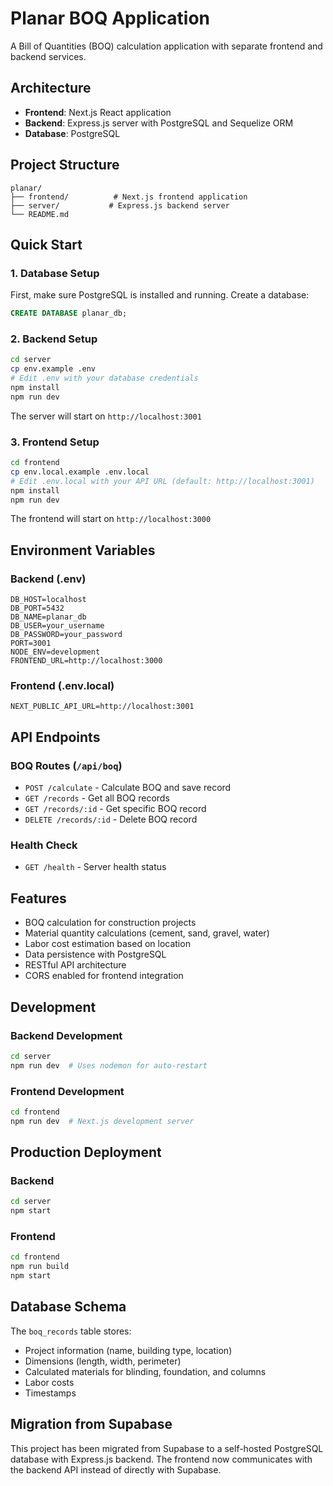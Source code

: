 # Planar BOQ Application

A Bill of Quantities (BOQ) calculation application with separate frontend and backend services.

## Architecture

- **Frontend**: Next.js React application
- **Backend**: Express.js server with PostgreSQL and Sequelize ORM
- **Database**: PostgreSQL

## Project Structure

```
planar/
├── frontend/          # Next.js frontend application
├── server/           # Express.js backend server
└── README.md
```

## Quick Start

### 1. Database Setup

First, make sure PostgreSQL is installed and running. Create a database:

```sql
CREATE DATABASE planar_db;
```

### 2. Backend Setup

```bash
cd server
cp env.example .env
# Edit .env with your database credentials
npm install
npm run dev
```

The server will start on `http://localhost:3001`

### 3. Frontend Setup

```bash
cd frontend
cp env.local.example .env.local
# Edit .env.local with your API URL (default: http://localhost:3001)
npm install
npm run dev
```

The frontend will start on `http://localhost:3000`

## Environment Variables

### Backend (.env)
```
DB_HOST=localhost
DB_PORT=5432
DB_NAME=planar_db
DB_USER=your_username
DB_PASSWORD=your_password
PORT=3001
NODE_ENV=development
FRONTEND_URL=http://localhost:3000
```

### Frontend (.env.local)
```
NEXT_PUBLIC_API_URL=http://localhost:3001
```

## API Endpoints

### BOQ Routes (`/api/boq`)

- `POST /calculate` - Calculate BOQ and save record
- `GET /records` - Get all BOQ records  
- `GET /records/:id` - Get specific BOQ record
- `DELETE /records/:id` - Delete BOQ record

### Health Check

- `GET /health` - Server health status

## Features

- BOQ calculation for construction projects
- Material quantity calculations (cement, sand, gravel, water)
- Labor cost estimation based on location
- Data persistence with PostgreSQL
- RESTful API architecture
- CORS enabled for frontend integration

## Development

### Backend Development
```bash
cd server
npm run dev  # Uses nodemon for auto-restart
```

### Frontend Development
```bash
cd frontend
npm run dev  # Next.js development server
```

## Production Deployment

### Backend
```bash
cd server
npm start
```

### Frontend
```bash
cd frontend
npm run build
npm start
```

## Database Schema

The `boq_records` table stores:
- Project information (name, building type, location)
- Dimensions (length, width, perimeter)
- Calculated materials for blinding, foundation, and columns
- Labor costs
- Timestamps

## Migration from Supabase

This project has been migrated from Supabase to a self-hosted PostgreSQL database with Express.js backend. The frontend now communicates with the backend API instead of directly with Supabase.